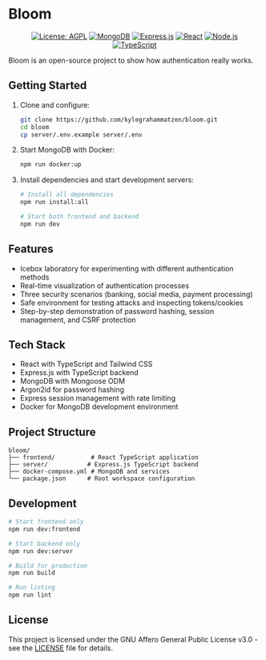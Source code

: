 # Bloom

<div align="center">

[![License: AGPL](https://img.shields.io/badge/License-AGPL-red.svg)](LICENSE)
[![MongoDB](https://img.shields.io/badge/MongoDB-8.7-green.svg)](https://www.mongodb.com/)
[![Express.js](https://img.shields.io/badge/Express.js-4.21-green.svg)](https://expressjs.com/)
[![React](https://img.shields.io/badge/React-17-blue.svg)](https://reactjs.org/)
[![Node.js](https://img.shields.io/badge/Node.js-20-green.svg)](https://nodejs.org/)
[![TypeScript](https://img.shields.io/badge/TypeScript-5.9-blue.svg)](https://www.typescriptlang.org/)

</div>

Bloom is an open-source project to show how authentication really works.

## Getting Started

1. Clone and configure:

   ```bash
   git clone https://github.com/kylegrahammatzen/bloom.git
   cd bloom
   cp server/.env.example server/.env
   ```

2. Start MongoDB with Docker:

   ```bash
   npm run docker:up
   ```

3. Install dependencies and start development servers:

   ```bash
   # Install all dependencies
   npm run install:all

   # Start both frontend and backend
   npm run dev
   ```

## Features

- Icebox laboratory for experimenting with different authentication methods
- Real-time visualization of authentication processes
- Three security scenarios (banking, social media, payment processing)
- Safe environment for testing attacks and inspecting tokens/cookies
- Step-by-step demonstration of password hashing, session management, and CSRF protection

## Tech Stack

- React with TypeScript and Tailwind CSS
- Express.js with TypeScript backend
- MongoDB with Mongoose ODM
- Argon2id for password hashing
- Express session management with rate limiting
- Docker for MongoDB development environment

## Project Structure

```
bloom/
├── frontend/          # React TypeScript application
├── server/           # Express.js TypeScript backend
├── docker-compose.yml # MongoDB and services
└── package.json      # Root workspace configuration
```

## Development

```bash
# Start frontend only
npm run dev:frontend

# Start backend only
npm run dev:server

# Build for production
npm run build

# Run linting
npm run lint
```

## License

This project is licensed under the GNU Affero General Public License v3.0 - see the [LICENSE](LICENSE) file for details.
